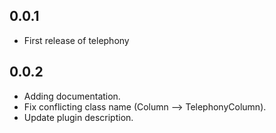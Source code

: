 ## 0.0.1

* First release of telephony

## 0.0.2

* Adding documentation.
* Fix conflicting class name (Column --> TelephonyColumn).
* Update plugin description.